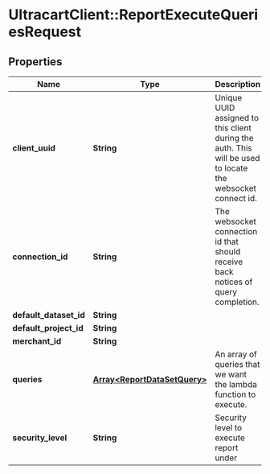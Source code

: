 # UltracartClient::ReportExecuteQueriesRequest

## Properties
Name | Type | Description | Notes
------------ | ------------- | ------------- | -------------
**client_uuid** | **String** | Unique UUID assigned to this client during the auth.  This will be used to locate the websocket connect id. | [optional] 
**connection_id** | **String** | The websocket connection id that should receive back notices of query completion. | [optional] 
**default_dataset_id** | **String** |  | [optional] 
**default_project_id** | **String** |  | [optional] 
**merchant_id** | **String** |  | [optional] 
**queries** | [**Array&lt;ReportDataSetQuery&gt;**](ReportDataSetQuery.md) | An array of queries that we want the lambda function to execute. | [optional] 
**security_level** | **String** | Security level to execute report under | [optional] 


